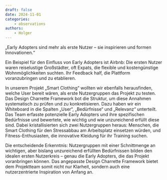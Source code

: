 ```yaml
---
draft: false
date: 2024-11-01
categories:
    - observations
authors:
    - Holger
---
```


„Early Adopters sind mehr als erste Nutzer – sie inspirieren und formen Innovationen.“

Ein Beispiel für den Einfluss von Early Adopters ist Airbnb: Die ersten Nutzer waren reiselustige Großstädter, oft Expats, die flexible und kostengünstige Wohnmöglichkeiten suchten. Ihr Feedback half, die Plattform voranzubringen und zu etablieren.

In unserem Projekt „Smart Clothing“ wollten wir ebenfalls herausfinden, welche User bereit wären, als erste Nutzergruppen das Projekt zu testen. Das Design Charrette Framework bot die Struktur, um diese Annahmen systematisch zu prüfen und zu konkretisieren. Dazu haben wir ein Whiteboard in die Spalten „User“, „Bedürfnisse“ und „Relevanz“ unterteilt. Das Team erfasste potenzielle Early Adopters und ihre spezifischen Bedürfnisse und bewertete, wie wichtig und wie unzureichend erfüllt diese sind. Dabei kristallisierten sich zwei Nutzergruppen heraus: Menschen, die Smart Clothing für den Stressabbau am Arbeitsplatz einsetzen würden, und Fitness-Enthusiasten, die innovative Kleidung für ihr Training suchen.

Die entscheidende Erkenntnis: Nutzergruppen mit einer Schnittmenge an wichtigen, aber bislang unzureichend erfüllten Bedürfnissen bilden den idealen ersten Nutzerkreis – genau die Early Adopters, die das Projekt voranbringen können. Das angepasste Design Charrette Framework bietet dem Projektteam somit nicht nur Klarheit, sondern auch eine nutzerzentrierte Inspiration von Anfang an.